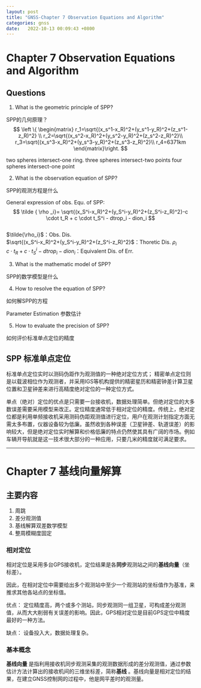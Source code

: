 ```yaml
---
layout: post
title: "GNSS-Chapter 7 Observation Equations and Algorithm"
categories: gnss
date:   2022-10-13 00:09:43 +0800
---
```




# Chapter 7 Observation Equations and Algorithm

## Questions 
1. What is the geometric principle of SPP?

SPP的几何原理？
$$ \left \{ \begin{matrix}
r_1=\sqrt{(x_s^1-x_R)^2+(y_s^1-y_R)^2+(z_s^1-z_R)^2} \\
r_2=\sqrt{(x_s^2-x_R)^2+(y_s^2-y_R)^2+(z_s^2-z_R)^2}\\
r_3=\sqrt{(x_s^3-x_R)^2+(y_s^3-y_R)^2+(z_s^3-z_R)^2}\\
r_4=6371km
\end{matrix}\right. $$

two spheres intersect-one ring.
three spheres intersect-two points
four spheres intersect-one point



2. What is the observation equation of SPP?

SPP的观测方程是什么

General expression of obs. Equ. of SPP:
$$ \tilde { \rho _i}= \sqrt{(x_S^i-x_R)^2+(y_S^i-y_R)^2+(z_S^i-z_R)^2}-c \cdot t_R + c \cdot t_S^i - dtrop_i - dion_i $$  
$\tilde{\rho_i}$：Obs. Dis.  
$\sqrt{(x_S^i-x_R)^2+(y_S^i-y_R)^2+(z_S^i-z_R)^2}$：Thoretic Dis. $\rho_i$  
$c \cdot t_R + c \cdot t_S^i - dtrop_i -dion_i$：Equivalent Dis. of Err.  


3. What is the mathematic model of SPP?

SPP的数学模型是什么


4. How to resolve the equation of SPP?

如何解SPP的方程

Parameter Estimation 参数估计

5. How to evaluate the precision of SPP?

如何评价标准单点定位的精度




## SPP 标准单点定位

标准单点定位实时以测码伪距作为观测值的一种绝对定位方式；
精密单点定位则是以载波相位作为观测者，并采用IGS等机构提供的精密星历和精密钟差计算卫星位置和卫星钟差来进行高精度绝对定位的一种定位方式。

单点（绝对）定位的优点是只需要一台接收机，数据处理简单。但绝对定位的大多数误差需要采用模型来改正。定位精度通常低于相对定位的精度。传统上，绝对定位都是利用单频接收机采用测码伪距观测值进行定位，用户在观测计划指定方面无需太多布置，仪器设备较为低廉。虽然收到各种误差（卫星钟差、轨道误差）的影响较大，但是绝对定位实时解算和价格低廉的特点仍然使其具有广阔的市场。例如车辆开导航就是这一技术很大部分的一种应用，只要几米的精度就可满足要求。

---

# Chapter 7 基线向量解算

## 主要内容
1. 周跳
2. 差分观测值
3. 基线解算双差数学模型
4. 整周模糊度固定


### 相对定位

相对定位是采用多台GPS接收机，定位结果是各**同步**观测站之间的**基线向量**（坐标差）。

因此，在相对定位中需要给出多个观测站中至少一个观测站的坐标值作为基准，来推求其他各站点的坐标值。

优点：
定位精度高，两个或多个测站，同步观测同一组卫星，可构成差分观测值，从而大大削弱有关误差的影响。因此，GPS相对定位是目前GPS定位中精度最好的一种方法。

缺点：
设备投入大，数据处理复杂。


### 基本概念

**基线向量** 是指利用接收机同步观测采集的观测数据形成的差分观测值，通过参数估计方法计算出的接收机间的三维坐标差，简称**基线** 。基线向量是相对定位的结果，在建立GNSS控制网的过程中，他是网平差时的观测量。